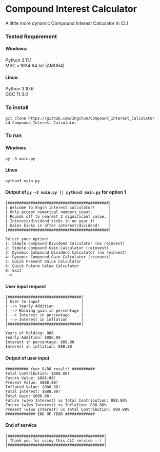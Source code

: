 # Compound Interest Calculator
A little more dynamic Compound Interest Calculator in CLI
### Tested Requirement
#### Windows: 
Python 3.11.1 \
MSC v.1934 64 bit (AMD64) 
#### Linux: 
Python 3.10.6 \
GCC 11.3.0 
### To install
```
git clone https://github.com/3ngchun/Compound_Interest_Calculator
cd Compound_Interest_Calculator
```
### To run
#### Windows
```
py -3 main.py
```
#### Linux 
```
python3 main.py
```
#### Output of ```py -3 main.py || python3 main.py``` for option 1
```
|############################################|
| Welcome to Engch interest calculator!      |
| Only accept numerical numbers input.       |
| Rounds off to nearest 2 significant value. |
| Interest/dividend kicks in on year 1!      |
| Gains kicks in after interest/dividend!    |
|############################################|

Select your option!
1: Simple Compound Dividend Calculator (no reinvest)
2: Simple Compound Gain Calculator (reinvest)
3: Dynamic Compound Dividend Calculator (no reinvest)
4: Dynamic Compound Gain Calculator (reinvest)
5: Quick Present Value Calculator
6: Quick Future Value Calculator
0: Exit
--> 
```
#### User input request
```
|################################|
| User to input                  |
| --> Yearly Addition            |
| --> Holding gain in percentage |
| --> Interest in percentage     |
| --> Interest in inflation      |
|################################|

Years of holding: 888
Yearly Addition: $888.88
Interest in percentage: 888.88
Interest in inflation: 888.88
```
#### Output of user input
```
########## Year 8/88 result! ##########
Total Contribution: $888.88!
Future Value: $888.88!
Present Value: $888.88!
Inflated Value: $888.88!
Total Interest: $888.88!
Total Gain: $888.88!
Future (w|wo Interest) vs Total Contribution: 888.88%
Future (w|wo Interest) vs Inflation: 888.88%
Present (w|wo Interest) vs Total Contribution: 888.88%
############# END OF YEAR #############
```
#### End of service
```
|##########################################|
| Thank you for using this CLI service :-) |
|##########################################|
```
